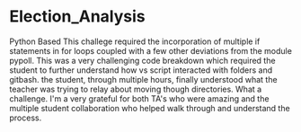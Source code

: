 # Election_Analysis
Python Based
This challege required the incorporation of multiple if statements in for loops coupled with a few other deviations from the module pypoll. This was a very challenging code breakdown which required the student to further understand how vs script interacted with folders and gitbash. the student, through multiple hours, finally understood what the teacher was trying to relay about moving though directories. What a challenge. I'm a very grateful for both TA's who were amazing and the multiple student collaboration who helped walk through and understand the process. 

